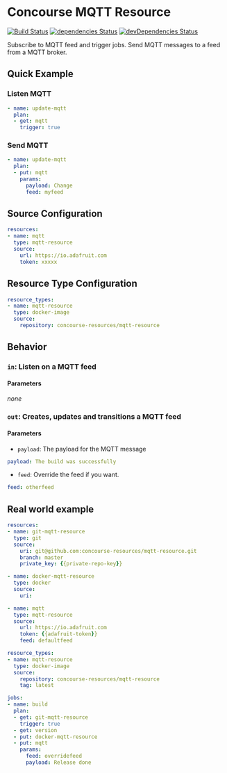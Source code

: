 # Concourse MQTT  Resource 

[![Build Status](https://travis-ci.org/concourse-resources/mqtt-resource.svg?branch=master)](https://travis-ci.org/concourse-resources/mqtt-resource)
[![dependencies Status](https://david-dm.org/concourse-resources/mqtt-resource/status.svg)](https://david-dm.org/concourse-resources/mqtt-resource)
[![devDependencies Status](https://david-dm.org/concourse-resources/mqtt-resource/dev-status.svg)](https://david-dm.org/concourse-resources/mqtt-resource?type=dev)


Subscribe to MQTT feed and trigger jobs.
Send MQTT messages to a feed from a MQTT broker.

Quick Example
-------------

### Listen MQTT

```yaml
- name: update-mqtt
  plan:
  - get: mqtt
    trigger: true
```

### Send MQTT
```yaml
- name: update-mqtt
  plan:
  - put: mqtt
    params:
      payload: Change
      feed: myfeed
```

Source Configuration
--------------------

```yaml
resources:
- name: mqtt
  type: mqtt-resource
  source:
    url: https://io.adafruit.com
    token: xxxxx
```

Resource Type Configuration
---------------------------

```yaml
resource_types:
- name: mqtt-resource
  type: docker-image
  source:
    repository: concourse-resources/mqtt-resource
```

Behavior
--------

### `in`: Listen on a MQTT feed

#### Parameters
*none*


### `out`: Creates, updates and transitions a MQTT feed

#### Parameters

* `payload`: The payload for the MQTT message
```yaml
payload: The build was successfully
```
* `feed`: Override the feed if you want.
```yaml
feed: otherfeed
```

Real world example
------------------

```yaml
resources:
- name: git-mqtt-resource
  type: git
  source:
    uri: git@github.com:concourse-resources/mqtt-resource.git
    branch: master
    private_key: {{private-repo-key}}

- name: docker-mqtt-resource
  type: docker
  source:
    uri: 

- name: mqtt
  type: mqtt-resource
  source:
    url: https://io.adafruit.com
    token: {{adafruit-token}}
    feed: defaultfeed

resource_types:
- name: mqtt-resource
  type: docker-image
  source:
    repository: concourse-resources/mqtt-resource
    tag: latest

jobs:
- name: build
  plan:
  - get: git-mqtt-resource
    trigger: true
  - get: version
  - put: docker-mqtt-resource    
  - put: mqtt
    params:
      feed: overridefeed
      payload: Release done
    
```
